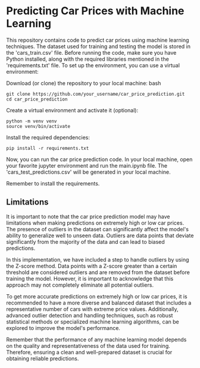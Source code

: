# Predicting Car Prices with Machine Learning

This repository contains code to predict car prices using machine learning techniques. The dataset used for training and testing the model is stored in the 'cars_train.csv' file. Before running the code, make sure you have Python installed, along with the required libraries mentioned in the 'requirements.txt' file. To set up the environment, you can use a virtual environment:

Download (or clone) the repository to your local machine:
bash

```
git clone https://github.com/your_username/car_price_prediction.git
cd car_price_prediction
```

Create a virtual environment and activate it (optional):

```
python -m venv venv
source venv/bin/activate
```

Install the required dependencies:

```
pip install -r requirements.txt
```

Now, you can run the car price prediction code. In your local machine, open your favorite jupyter environment and run the main.ipynb file. The 'cars_test_predictions.csv' will be generated in your local machine.

Remember to install the requirements.

## Limitations

It is important to note that the car price prediction model may have limitations when making predictions on extremely high or low car prices. The presence of outliers in the dataset can significantly affect the model's ability to generalize well to unseen data. Outliers are data points that deviate significantly from the majority of the data and can lead to biased predictions.

In this implementation, we have included a step to handle outliers by using the Z-score method. Data points with a Z-score greater than a certain threshold are considered outliers and are removed from the dataset before training the model. However, it is important to acknowledge that this approach may not completely eliminate all potential outliers.

To get more accurate predictions on extremely high or low car prices, it is recommended to have a more diverse and balanced dataset that includes a representative number of cars with extreme price values. Additionally, advanced outlier detection and handling techniques, such as robust statistical methods or specialized machine learning algorithms, can be explored to improve the model's performance.

Remember that the performance of any machine learning model depends on the quality and representativeness of the data used for training. Therefore, ensuring a clean and well-prepared dataset is crucial for obtaining reliable predictions.
